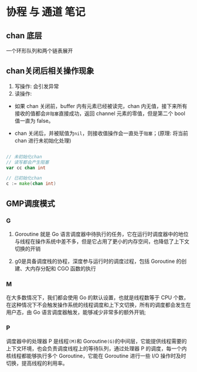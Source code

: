 # 协程 与 通道 笔记

## chan 底层

一个环形队列和两个链表展开

## chan关闭后相关操作现象

1. 写操作: 会引发异常
2. 读操作: 

- 如果 chan 关闭前，buffer 内有元素已经被读完，chan 内无值，接下来所有接收的值都会`非阻塞`直接成功，返回 channel 元素的零值，但是第二个 bool 值一直为 false。

- chan 关闭后，并被赋值为`nil`，则接收值操作会一直处于`阻塞`；(原理: 将当前chan 进行未初始化处理)

```go

// 未初始化chan
// 读写都会产生阻塞
var cc chan int

// 已初始化chan
c := make(chan int)

```

## GMP调度模式

### G

1. Goroutine 就是 Go 语言调度器中待执行的任务，它在运行时调度器中的地位与线程在操作系统中差不多，但是它占用了更小的内存空间，也降低了上下文切换的开销

2. g0是具备调度栈的协程，深度参与运行时的调度过程，包括 Goroutine 的创建、大内存分配和 CGO 函数的执行

### M

在大多数情况下，我们都会使用 Go 的默认设置，也就是线程数等于 CPU 个数，在这种情况下不会触发操作系统的线程调度和上下文切换，所有的调度都会发生在用户态，由 Go 语言调度器触发，能够减少非常多的额外开销;

### P

调度器中的处理器 P 是线程`(M)`和 Goroutine`(G)`的中间层，它能提供线程需要的上下文环境，也会负责调度线程上的等待队列，通过处理器 P 的调度，每一个内核线程都能够执行多个 Goroutine，它能在 Goroutine 进行一些 I/O 操作时及时切换，提高线程的利用率。


